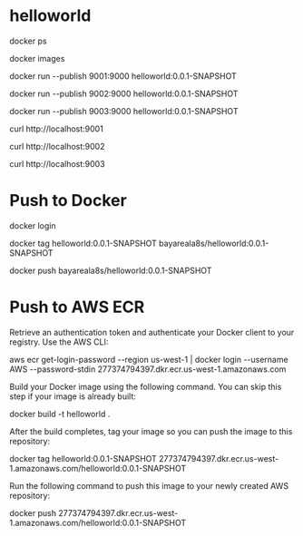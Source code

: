 # helloworld

docker ps

docker images

docker run --publish 9001:9000  helloworld:0.0.1-SNAPSHOT

docker run --publish 9002:9000  helloworld:0.0.1-SNAPSHOT

docker run --publish 9003:9000  helloworld:0.0.1-SNAPSHOT

curl http://localhost:9001

curl http://localhost:9002

curl http://localhost:9003


# Push to Docker

docker login

docker tag helloworld:0.0.1-SNAPSHOT bayareala8s/helloworld:0.0.1-SNAPSHOT

docker push bayareala8s/helloworld:0.0.1-SNAPSHOT


# Push to AWS ECR
Retrieve an authentication token and authenticate your Docker client to your registry.
Use the AWS CLI:

aws ecr get-login-password --region us-west-1 | docker login --username AWS --password-stdin 277374794397.dkr.ecr.us-west-1.amazonaws.com

Build your Docker image using the following command. You can skip this step if your image is already built:

docker build -t helloworld .

After the build completes, tag your image so you can push the image to this repository:

docker tag helloworld:0.0.1-SNAPSHOT 277374794397.dkr.ecr.us-west-1.amazonaws.com/helloworld:0.0.1-SNAPSHOT

Run the following command to push this image to your newly created AWS repository:

docker push 277374794397.dkr.ecr.us-west-1.amazonaws.com/helloworld:0.0.1-SNAPSHOT
